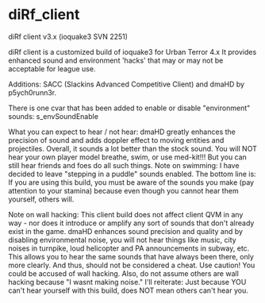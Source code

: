 diRf_client
===========

diRf client v3.x (ioquake3 SVN 2251)

diRf client is a customized build of ioquake3 for Urban Terror 4.x
It provides enhanced sound and environment 'hacks' that may or may not be
acceptable for league use.

Additions: SACC (Slackins Advanced Competitive Client) and dmaHD by
p5ych0runn3r.

There is one cvar that has been added to enable or disable "environment"
sounds: s_envSoundEnable

What you can expect to hear / not hear:
dmaHD greatly enhances the precision of sound and adds doppler effect to
moving entities and projectiles. Overall, it sounds a lot better than the
stock sound.
You will NOT hear your own player model breathe, swim, or use med-kit!!! But
you can still hear friends and foes do all such things.
Note on swimming: I have decided to leave "stepping in a puddle" sounds
enabled.
The bottom line is: If you are using this build, you must be aware of the
sounds you make (pay attention to your stamina) because even though you cannot
hear them yourself, others will.

Note on wall hacking:
This client build does not affect client QVM in any way - nor does it
introduce or amplify any sort of sounds that don't already exist in the game.
dmaHD enhances sound precision and quality and by disabling environmental
noise, you will not hear things like music, city noises in turnpike, loud
helicopter and PA announcements in subway, etc. This allows you to hear the
same sounds that have always been there, only more clearly. And thus, should
not be considered a cheat. Use caution! You could be accused of wall hacking.
Also, do not assume others are wall hacking because "I wasnt making noise."
I'll reiterate: Just because YOU can't hear yourself with this build, does NOT
mean others can't hear you.

